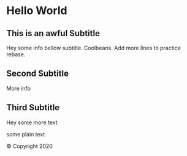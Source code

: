 # Hello World

## This is an awful Subtitle

Hey some info bellow subtitle. Coolbeans.
Add more lines to practice rebase.

## Second Subtitle

More info

## Third Subtitle

Hey some more text

some plain text

© Copyright 2020
